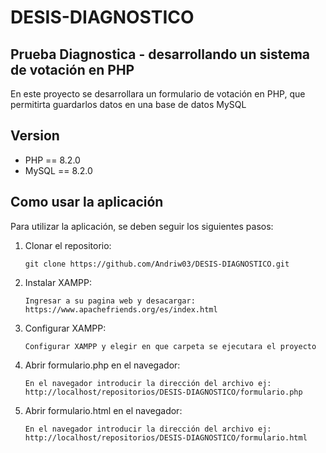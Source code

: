 # DESIS-DIAGNOSTICO 
## Prueba Diagnostica - desarrollando un sistema de votación en PHP

En este proyecto se desarrollara un formulario de votación en PHP, que permitirta guardarlos datos en una base de datos MySQL


## Version

- PHP  == 8.2.0
- MySQL == 8.2.0

## Como usar la aplicación
Para utilizar la aplicación, se deben seguir los siguientes pasos:

1. Clonar el repositorio:

    ```
    git clone https://github.com/Andriw03/DESIS-DIAGNOSTICO.git
    ```

2. Instalar XAMPP:

    ```
    Ingresar a su pagina web y desacargar: https://www.apachefriends.org/es/index.html
    ```
3. Configurar XAMPP:

    ```
    Configurar XAMPP y elegir en que carpeta se ejecutara el proyecto 
    ```

4. Abrir formulario.php en el navegador:

    ```
    En el navegador introducir la dirección del archivo ej: http://localhost/repositorios/DESIS-DIAGNOSTICO/formulario.php
    ```
5. Abrir formulario.html en el navegador:

    ```
    En el navegador introducir la dirección del archivo ej: http://localhost/repositorios/DESIS-DIAGNOSTICO/formulario.html
    ```
